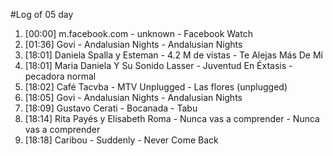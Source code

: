 #Log of 05 day

1. [00:00] m.facebook.com - unknown - Facebook Watch
1. [01:36] Govi - Andalusian Nights - Andalusian Nights
1. [18:01] Daniela Spalla y Esteman - 4.2 M de vistas - Te Alejas Más De Mí
1. [18:01] Maria Daniela Y Su Sonido Lasser - Juventud En Éxtasis - pecadora normal
1. [18:02] Café Tacvba - MTV Unplugged - Las flores (unplugged)
1. [18:05] Govi - Andalusian Nights - Andalusian Nights
1. [18:09] Gustavo Cerati - Bocanada - Tabu
1. [18:14] Rita Payés y Elisabeth Roma - Nunca vas a comprender - Nunca vas a comprender
1. [18:18] Caribou - Suddenly - Never Come Back
